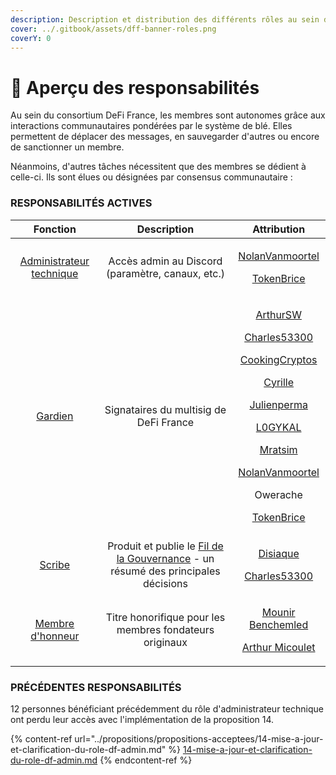 ```yaml
---
description: Description et distribution des différents rôles au sein de la communauté
cover: ../.gitbook/assets/dff-banner-roles.png
coverY: 0
---
```


# 🧭 Aperçu des responsabilités

Au sein du consortium DeFi France, les membres sont autonomes grâce aux interactions communautaires pondérées par le système de blé. Elles permettent de déplacer des messages, en sauvegarder d'autres ou encore de sanctionner un membre.

Néanmoins, d'autres tâches nécessitent que des membres se dédient à celle-ci. Ils sont élues ou désignées par consensus communautaire :&#x20;

### RESPONSABILITÉS ACTIVES

|                                           Fonction                                          |                                              Description                                             |                                                                                                                                                                                                                                                                                             Attribution                                                                                                                                                                                                                                                                                            |
| :-----------------------------------------------------------------------------------------: | :--------------------------------------------------------------------------------------------------: | :------------------------------------------------------------------------------------------------------------------------------------------------------------------------------------------------------------------------------------------------------------------------------------------------------------------------------------------------------------------------------------------------------------------------------------------------------------------------------------------------------------------------------------------------------------------------------------------------: |
| [Administrateur technique](../roles/apercu-des-responsabilites/administrateur-technique.md) |                           Accès admin au Discord (paramètre, canaux, etc.)                           |                                                                                                                                                                                                                                <p><a href="https://twiter.com/nolanVanmoortel">NolanVanmoortel</a></p><p><a href="https://twitter.com/tokenBrice">TokenBrice</a></p>                                                                                                                                                                                                                               |
|                  [Gardien](../roles/apercu-des-responsabilites/gardien.md)                  |                                Signataires du multisig de DeFi France                                | <p><a href="https://twitter.com/Arthurws14">ArthurSW</a></p><p><a href="https://twitter.com/C53300">Charles53300</a></p><p><a href="https://twitter.com/CookingCryptos">CookingCryptos</a></p><p><a href="https://twitter.com/cyrille_briere">Cyrille</a></p><p><a href="https://twitter.com/julienperma">Julienperma</a></p><p><a href="https://twitter.com/L0GYKAL">L0GYKAL</a></p><p><a href="https://twitter.com/m_ratsim">Mratsim</a></p><p><a href="https://twiter.com/nolanVanmoortel">NolanVanmoortel</a></p><p>Owerache</p><p><a href="https://twitter.com/tokenBrice">TokenBrice</a></p> |
|                   [Scribe](../roles/apercu-des-responsabilites/scribe.md)                   | Produit et publie le [Fil de la Gouvernance](broken-reference) - un résumé des principales décisions |                                                                                                                                                                                                                                     <p><a href="https://twitter.com/disiaque_eth/">Disiaque</a></p><p><a href="https://twitter.com/C53300">Charles53300</a></p>                                                                                                                                                                                                                                    |
|          [Membre d'honneur](../roles/apercu-des-responsabilites/membre-dhonneur.md)         |                        Titre honorifique pour les membres fondateurs originaux                       |                                                                                                                                                                                                                             <p><a href="https://twitter.com/mounibec">Mounir Benchemled</a></p><p><a href="https://twitter.com/ArthurMicoulet/">Arthur Micoulet</a></p>                                                                                                                                                                                                                            |

### PRÉCÉDENTES RESPONSABILITÉS

12 personnes bénéficiant précédemment du rôle d'administrateur technique ont perdu leur accès avec l'implémentation de la proposition 14.

{% content-ref url="../propositions/propositions-acceptees/14-mise-a-jour-et-clarification-du-role-df-admin.md" %}
[14-mise-a-jour-et-clarification-du-role-df-admin.md](../propositions/propositions-acceptees/14-mise-a-jour-et-clarification-du-role-df-admin.md)
{% endcontent-ref %}
